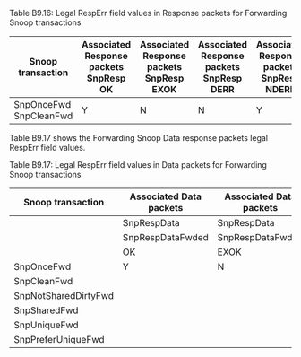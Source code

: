 Table B9.16: Legal RespErr field values in Response packets for Forwarding Snoop transactions

| Snoop transaction            | Associated Response packets </br> SnpResp </br> OK | Associated Response packets </br> SnpResp </br> EXOK | Associated Response packets </br> SnpResp </br> DERR | Associated Response packets </br> SnpResp </br> NDERR | Associated Response packets </br> SnpRespFwded </br> OK | Associated Response packets </br> SnpRespFwded </br> EXOK | Associated Response packets </br> SnpRespFwded </br> DERR | Associated Response packets </br> SnpRespFwded </br> NDERR |
|------------------------------|----------------------------------------------------|------------------------------------------------------|------------------------------------------------------|-------------------------------------------------------|---------------------------------------------------------|-----------------------------------------------------------|-----------------------------------------------------------|------------------------------------------------------------|
| SnpOnceFwd </br> SnpCleanFwd | Y                                                  | N                                                    | N                                                    | Y                                                     | Y                                                       | N                                                         | Y                                                         | N                                                          |

Table B9.17 shows the Forwarding Snoop Data response packets legal RespErr field values.

Table B9.17: Legal RespErr field values in Data packets for Forwarding Snoop transactions

| Snoop transaction    | Associated Data packets   | Associated Data packets   | Associated Data packets   | Associated Data packets   |          |          |          |       |
|----------------------|---------------------------|---------------------------|---------------------------|---------------------------|----------|----------|----------|-------|
|                      | SnpRespData               | SnpRespData               | SnpRespData               | SnpRespData               | CompData | CompData | CompData |       |
|                      | SnpRespDataFwded          | SnpRespDataFwded          | SnpRespDataFwded          | SnpRespDataFwded          |          |          |          |       |
|                      | OK                        | EXOK                      | DERR                      | NDERR                     | OK       | EXOK     | DERR     | NDERR |
| SnpOnceFwd           | Y                         | N                         | Y                         | N                         | Y        | N        | Y        | N     |
| SnpCleanFwd          |                           |                           |                           |                           |          |          |          |       |
| SnpNotSharedDirtyFwd |                           |                           |                           |                           |          |          |          |       |
| SnpSharedFwd         |                           |                           |                           |                           |          |          |          |       |
| SnpUniqueFwd         |                           |                           |                           |                           |          |          |          |       |
| SnpPreferUniqueFwd   |                           |                           |                           |                           |          |          |          |       |